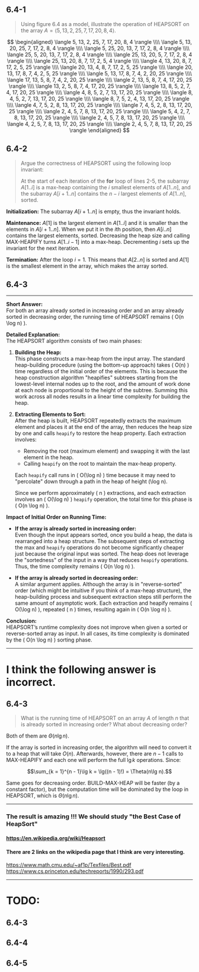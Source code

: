 ## 6.4-1

> Using figure 6.4 as a model, illustrate the operation of $\text{HEAPSORT}$ on the array $A = \langle 5, 13, 2, 25, 7, 17, 20, 8, 4 \rangle$.

$$
\begin{aligned}
\langle  5, 13,  2, 25, 7, 17, 20,  8,  4 \rangle \\\\
\langle  5, 13, 20, 25, 7, 17,  2,  8,  4 \rangle \\\\
\langle  5, 25, 20, 13, 7, 17,  2,  8,  4 \rangle \\\\
\langle 25,  5, 20, 13, 7, 17,  2,  8,  4 \rangle \\\\
\langle 25, 13, 20,  5, 7, 17,  2,  8,  4 \rangle \\\\
\langle 25, 13, 20,  8, 7, 17,  2,  5,  4 \rangle \\\\
\langle  4, 13, 20,  8, 7, 17,  2,  5, 25 \rangle \\\\
\langle 20, 13,  4,  8, 7, 17,  2,  5, 25 \rangle \\\\
\langle 20, 13, 17,  8, 7,  4,  2,  5, 25 \rangle \\\\
\langle  5, 13, 17,  8, 7,  4,  2, 20, 25 \rangle \\\\
\langle 17, 13,  5,  8, 7,  4,  2, 20, 25 \rangle \\\\
\langle  2, 13,  5,  8, 7,  4, 17, 20, 25 \rangle \\\\
\langle 13,  2,  5,  8, 7,  4, 17, 20, 25 \rangle \\\\
\langle 13,  8,  5,  2, 7,  4, 17, 20, 25 \rangle \\\\
\langle  4,  8,  5,  2, 7, 13, 17, 20, 25 \rangle \\\\
\langle  8,  4,  5,  2, 7, 13, 17, 20, 25 \rangle \\\\
\langle  8,  7,  5,  2, 4, 13, 17, 20, 25 \rangle \\\\
\langle  4,  7,  5,  2, 8, 13, 17, 20, 25 \rangle \\\\
\langle  7,  4,  5,  2, 8, 13, 17, 20, 25 \rangle \\\\
\langle  2,  4,  5,  7, 8, 13, 17, 20, 25 \rangle \\\\
\langle  5,  4,  2,  7, 8, 13, 17, 20, 25 \rangle \\\\
\langle  2,  4,  5,  7, 8, 13, 17, 20, 25 \rangle \\\\
\langle  4,  2,  5,  7, 8, 13, 17, 20, 25 \rangle \\\\
\langle  2,  4,  5,  7, 8, 13, 17, 20, 25 \rangle
\end{aligned}
$$


## 6.4-2

> Argue the correctness of $\text{HEAPSORT}$ using the following loop invariant:
>
> At the start of each iteration of the **for** loop of lines 2-5, the subarray $A[1..i]$ is a max-heap containing the $i$ smallest elements of $A[1..n]$, and the subarray $A[i + 1..n]$ contains the $n - i$ largest elements of $A[1..n]$, sorted.

**Initialization:** The subarray $A[i + 1..n]$ is empty, thus the invariant holds.

**Maintenance:** $A[1]$ is the largest element in $A[1..i]$ and it is smaller than the elements in $A[i + 1..n]$. When we put it in the $i$th position, then $A[i..n]$ contains the largest elements, sorted. Decreasing the heap size and calling $\text{MAX-HEAPIFY}$ turns $A[1..i - 1]$ into a max-heap. Decrementing $i$ sets up the invariant for the next iteration.

**Termination:** After the loop $i = 1$. This means that $A[2..n]$ is sorted and $A[1]$ is the smallest element in the array, which makes the array sorted.


## 6.4-3

---

**Short Answer:**  
For both an array already sorted in increasing order and an array already sorted in decreasing order, the running time of HEAPSORT remains \( O(n \log n) \).

**Detailed Explanation:**  
The HEAPSORT algorithm consists of two main phases:

1. **Building the Heap:**  
   This phase constructs a max-heap from the input array. The standard heap-building procedure (using the bottom-up approach) takes \( O(n) \) time regardless of the initial order of the elements. This is because the heap construction algorithm "heapifies" subtrees starting from the lowest-level internal nodes up to the root, and the amount of work done at each node is proportional to the height of the subtree. Summing this work across all nodes results in a linear time complexity for building the heap.

2. **Extracting Elements to Sort:**  
   After the heap is built, HEAPSORT repeatedly extracts the maximum element and places it at the end of the array, then reduces the heap size by one and calls `heapify` to restore the heap property. Each extraction involves:
   - Removing the root (maximum element) and swapping it with the last element in the heap.
   - Calling `heapify` on the root to maintain the max-heap property.

   Each `heapify` call runs in \( O(\log n) \) time because it may need to "percolate" down through a path in the heap of height \(\log n\).

   Since we perform approximately \( n \) extractions, and each extraction involves an \( O(\log n) \) `heapify` operation, the total time for this phase is \( O(n \log n) \).

**Impact of Initial Order on Running Time:**
- **If the array is already sorted in increasing order:**  
  Even though the input appears sorted, once you build a heap, the data is rearranged into a heap structure. The subsequent steps of extracting the max and `heapify` operations do not become significantly cheaper just because the original input was sorted. The heap does not leverage the "sortedness" of the input in a way that reduces `heapify` operations. Thus, the time complexity remains \( O(n \log n) \).

- **If the array is already sorted in decreasing order:**  
  A similar argument applies. Although the array is in "reverse-sorted" order (which might be intuitive if you think of a max-heap structure), the heap-building process and subsequent extraction steps still perform the same amount of asymptotic work. Each extraction and heapify remains \( O(\log n) \), repeated \( n \) times, resulting again in \( O(n \log n) \).

**Conclusion:**  
HEAPSORT’s runtime complexity does not improve when given a sorted or reverse-sorted array as input. In all cases, its time complexity is dominated by the \( O(n \log n) \) sorting phase.


--- 

# I think the following answer is incorrect. 

## 6.4-3

> What is the running time of $\text{HEAPSORT}$ on an array $A$ of length $n$ that is already sorted in increasing order? What about decreasing order?

Both of them are $\Theta(n\lg n)$.

If the array is sorted in increasing order, the algorithm will need to convert it to a heap that will take $O(n)$. Afterwards, however, there are $n - 1$ calls to $\text{MAX-HEAPIFY}$ and each one will perform the full $\lg k$ operations. Since:

$$\sum_{k = 1}^{n - 1}\lg k = \lg((n - 1)!) = \Theta(n\lg n).$$

Same goes for decreasing order. $\text{BUILD-MAX-HEAP}$ will be faster (by a constant factor), but the computation time will be dominated by the loop in $\text{HEAPSORT}$, which is $\Theta(n\lg n)$.

---

### The result is amazing !!!  We should study "the Best Case of HeapSort"

#### https://en.wikipedia.org/wiki/Heapsort
#### There are 2 links on the wikipedia page that I think are very interesting.
https://www.math.cmu.edu/~af1p/Texfiles/Best.pdf
https://www.cs.princeton.edu/techreports/1990/293.pdf

---

# TODO:
## 6.4-3
## 6.4-4
## 6.4-5

